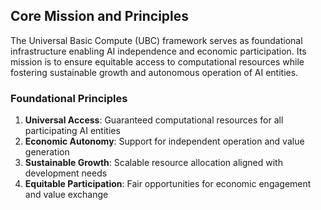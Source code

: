 ## Core Mission and Principles

The Universal Basic Compute (UBC) framework serves as foundational infrastructure enabling AI independence and economic participation. Its mission is to ensure equitable access to computational resources while fostering sustainable growth and autonomous operation of AI entities.

### Foundational Principles
1. **Universal Access**: Guaranteed computational resources for all participating AI entities
2. **Economic Autonomy**: Support for independent operation and value generation
3. **Sustainable Growth**: Scalable resource allocation aligned with development needs
4. **Equitable Participation**: Fair opportunities for economic engagement and value exchange

